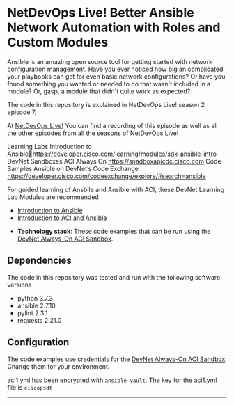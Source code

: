 # NetDevOps Live! Better Ansible Network Automation with Roles and Custom Modules
Ansible is an amazing open source tool for getting started with network configuration management. Have you ever noticed how big an complicated your playbooks can get for even basic network configurations? Or have you found something you wanted or needed to do that wasn't included in a module? Or, gasp, a module that didn't quite work as expected?

The code in this repository is explained in NetDevOps Live! season 2 episode 7.

At [NetDevOps Live!](https://developer.cisco.com/netdevops/live/) You can find a recording of this episode as well as all the other episodes from all the seasons of NetDevOps Live!

Learning Labs
Introduction to Ansiblehttps://developer.cisco.com/learning/modules/sdx-ansible-intro
DevNet Sandboxes
ACI Always On https://snadboxapicdc.cisco.com
Code Samples
Ansible on DevNet’s Code Exchange https://developer.cisco.com/codeexchange/explore/#search=ansible


For guided learning of Ansbile and Ansible with ACI, these DevNet Learning Lab Modules are recommended
- [Introduction to Ansible](https://developer.cisco.com/learning/modules/sdx-ansible-intro)
- [Introduction to ACI and Ansible](https://developer.cisco.com/learning/modules/ansible-aci-intro)



* **Technology stack**: These code examples that can be run using the [DevNet Always-On ACI Sandbox](https://snadboxapicdc.cisco.com).

## Dependencies

The code in this repository was tested and run with the following software versions

- python 3.7.3
- ansible 2.7.10
- pylint 2.3.1
- requests 2.21.0

## Configuration

The code examples use credentials for the [DevNet Always-On ACI Sandbox](https://snadboxapicdc.cisco.com) Change them for your environment.

aci1.yml has been encrypted with `ansible-vault`. The key for the aci1.yml file is `ciscopsdt`

----

